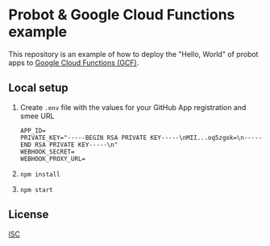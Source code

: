# Probot & Google Cloud Functions example

This repository is an example of how to deploy the "Hello, World" of probot apps to [Google Cloud Functions (GCF)](https://cloud.google.com/functions).

## Local setup

1. Create `.env` file with the values for your GitHub App registration and smee URL

   ```
   APP_ID=
   PRIVATE_KEY="-----BEGIN RSA PRIVATE KEY-----\nMII...oq5zgok=\n-----END RSA PRIVATE KEY-----\n"
   WEBHOOK_SECRET=
   WEBHOOK_PROXY_URL=
   ```

2. `npm install`
3. `npm start`

## License

[ISC](LICENSE)
